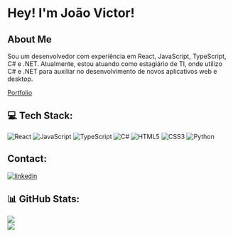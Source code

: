 # Hey! I'm João Victor!

## About Me
<p>Sou um desenvolvedor com experiência em React, JavaScript, TypeScript, C# e .NET. Atualmente, estou atuando como estagiário de TI, onde utilizo C# e .NET para auxiliar no desenvolvimento de novos aplicativos web e desktop.</p>
<a href="https://joaochacon.dev" target="_blank">Portfolio</a>

## 💻 Tech Stack:
![React](https://img.shields.io/badge/react-%2320232a.svg?style=for-the-badge&logo=react&logoColor=%2361DAFB) ![JavaScript](https://img.shields.io/badge/javascript-%23323330.svg?style=for-the-badge&logo=javascript&logoColor=%23F7DF1E) ![TypeScript](https://img.shields.io/badge/TypeScript-007ACC?style=for-the-badge&logo=typescript&logoColor=white) ![C#](https://img.shields.io/badge/C%23-239120?style=for-the-badge&logo=c-sharp&logoColor=white) ![HTML5](https://img.shields.io/badge/html5-%23E34F26.svg?style=for-the-badge&logo=html5&logoColor=white) ![CSS3](https://img.shields.io/badge/css3-%231572B6.svg?style=for-the-badge&logo=css3&logoColor=white) ![Python](https://img.shields.io/badge/python-3670A0?style=for-the-badge&logo=python&logoColor=ffdd54)

## Contact:
<a href='https://www.linkedin.com/in/jo%C3%A3o-victor-de-assis-236957131/' target="_blank">
  <img src='https://img.shields.io/badge/linkedin-%230077B5.svg?style=for-the-badge&logo=linkedin&logoColor=white' alt='linkedin'/>
</a>

## 📊 GitHub Stats:
![](https://github-readme-stats.vercel.app/api/top-langs/?username=joaovic7or&theme=dark&hide_border=false&include_all_commits=false&count_private=false&layout=compact)<br />
![](https://github-readme-streak-stats.herokuapp.com/?user=JoaoVic7or&theme=dark&hide_border=false)<br/>
